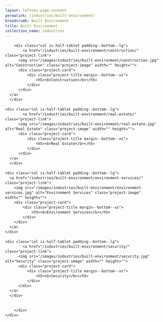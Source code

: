 ```yaml
---
layout: leftnav-page-content
permalink: /industries/built-environment/
breadcrumb: Built Environment
title: Built Environment
collection_name: industries
---
```


<div>
	<div class="row is-multiline">

		<div class="col is-half-tablet padding--bottom--lg">
			<a href="/industries/built-environment/construction/" class="project-link">
	      <img src="/images/industries/built-environment/construction.jpg" alt="Construction" class="project-image" width="" height="">
	      <div class="project-card">
	          <div class="project-title margin--bottom--xs">
	              <h5><b>Construction</b></h5>
	          </div>
	      </div>
      </a>
	  </div>

    <div class="col is-half-tablet padding--bottom--lg">
			<a href="/industries/built-environment/real-estate/" class="project-link">
	      <img src="/images/industries/built-environment/real-estate.jpg" alt="Real Estate" class="project-image" width="" height="">
	      <div class="project-card">
	          <div class="project-title margin--bottom--xs">
	              <h5><b>Real Estate</b></h5>
	          </div>
	      </div>
      </a>
	  </div>

    <div class="col is-half-tablet padding--bottom--lg">
      <a href="/industries/built-environment/environment-services/" class="project-link">
        <img src="/images/industries/built-environment/environment-services.jpg" alt="Environment Services" class="project-image" width="" height="">
        <div class="project-card">
            <div class="project-title margin--bottom--xs">
                <h5><b>Environment Services</b></h5>
            </div>
        </div>
      </a>
    </div>

    <div class="col is-half-tablet padding--bottom--lg">
			<a href="/industries/built-environment/security/" class="project-link">
	      <img src="/images/industries/built-environment/security.jpg" alt="Security" class="project-image" width="" height="">
	      <div class="project-card">
	          <div class="project-title margin--bottom--xs">
	              <h5><b>Security</b></h5>
	          </div>
	      </div>
      </a>
	  </div>


		</div>
    </div>
